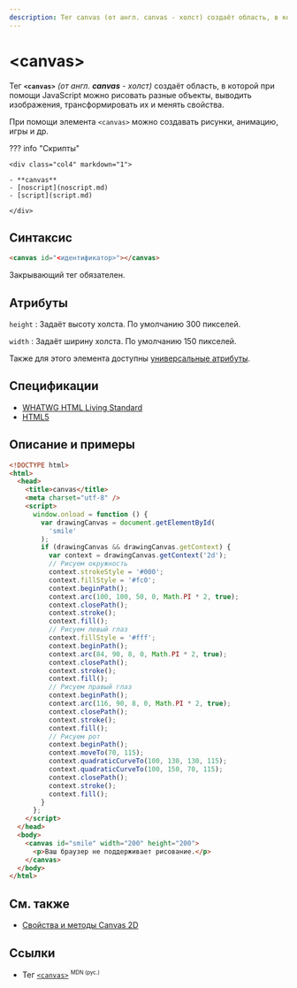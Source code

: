```yaml
---
description: Тег canvas (от англ. canvas - холст) создаёт область, в которой при помощи JavaScript можно рисовать разные объекты, выводить изображения, трансформировать их и менять свойства
---
```


# &lt;canvas&gt;

Тег **`<canvas>`** _(от англ. **canvas** - холст)_ создаёт область, в которой при помощи JavaScript можно рисовать разные объекты, выводить изображения, трансформировать их и менять свойства.

При помощи элемента `<canvas>` можно создавать рисунки, анимацию, игры и др.

??? info "Скрипты"

    <div class="col4" markdown="1">

    - **canvas**
    - [noscript](noscript.md)
    - [script](script.md)

    </div>

## Синтаксис

```html
<canvas id="<идентификатор>"></canvas>
```

Закрывающий тег обязателен.

## Атрибуты

`height`
: Задаёт высоту холста. По умолчанию 300 пикселей.

`width`
: Задаёт ширину холста. По умолчанию 150 пикселей.

Также для этого элемента доступны [универсальные атрибуты](uni-attr.md).

## Спецификации

- [WHATWG HTML Living Standard](https://html.spec.whatwg.org/multipage/the-canvas-element.html#the-canvas-element)
- [HTML5](http://www.w3.org/TR/html5/the-canvas-element.html#the-canvas-element)

## Описание и примеры

```html
<!DOCTYPE html>
<html>
  <head>
    <title>canvas</title>
    <meta charset="utf-8" />
    <script>
      window.onload = function () {
        var drawingCanvas = document.getElementById(
          'smile'
        );
        if (drawingCanvas && drawingCanvas.getContext) {
          var context = drawingCanvas.getContext('2d');
          // Рисуем окружность
          context.strokeStyle = '#000';
          context.fillStyle = '#fc0';
          context.beginPath();
          context.arc(100, 100, 50, 0, Math.PI * 2, true);
          context.closePath();
          context.stroke();
          context.fill();
          // Рисуем левый глаз
          context.fillStyle = '#fff';
          context.beginPath();
          context.arc(84, 90, 8, 0, Math.PI * 2, true);
          context.closePath();
          context.stroke();
          context.fill();
          // Рисуем правый глаз
          context.beginPath();
          context.arc(116, 90, 8, 0, Math.PI * 2, true);
          context.closePath();
          context.stroke();
          context.fill();
          // Рисуем рот
          context.beginPath();
          context.moveTo(70, 115);
          context.quadraticCurveTo(100, 130, 130, 115);
          context.quadraticCurveTo(100, 150, 70, 115);
          context.closePath();
          context.stroke();
          context.fill();
        }
      };
    </script>
  </head>
  <body>
    <canvas id="smile" width="200" height="200">
      <p>Ваш браузер не поддерживает рисование.</p>
    </canvas>
  </body>
</html>
```

## См. также

- [Свойства и методы Canvas 2D](https://scriptdev.ru/webapi/canvas/)

## Ссылки

- Тег [`<canvas>`](https://developer.mozilla.org/ru/docs/Web/HTML/Element/canvas) <sup><small>MDN (рус.)</small></sup>
